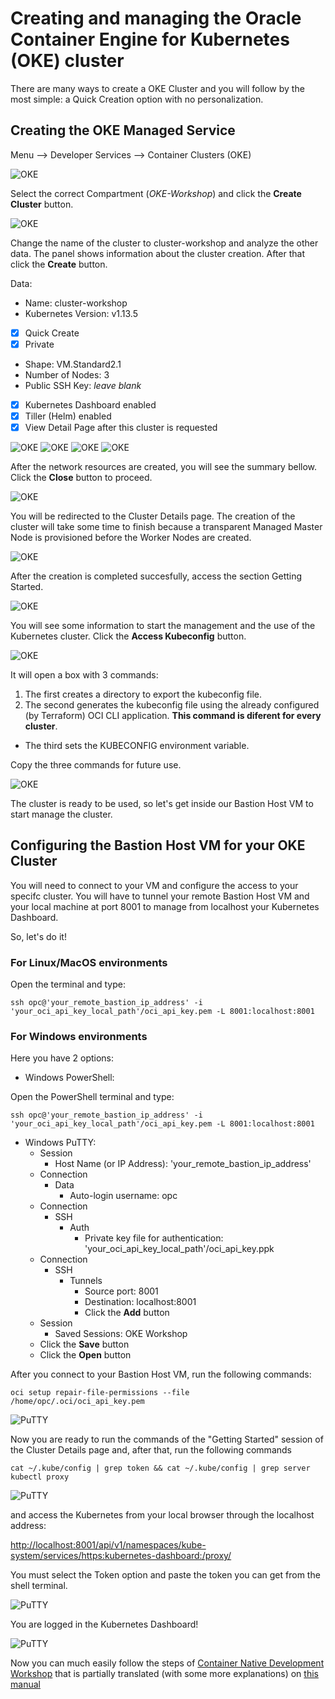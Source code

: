 # Creating and managing the Oracle Container Engine for Kubernetes (OKE) cluster

There are many ways to create a OKE Cluster and you will follow by the most simple: a Quick Creation option with no personalization.

## Creating the OKE Managed Service

Menu --> Developer Services --> Container Clusters (OKE)

![OKE](images/oke01.png)

Select the correct Compartment (*OKE-Workshop*) and click the **Create Cluster** button.

![OKE](images/oke02.png)

Change the name of the cluster to cluster-workshop and analyze the other data. The panel shows information about the cluster creation. After that click the **Create** button.

Data:

* Name: cluster-workshop
* Kubernetes Version: v1.13.5
* [x] Quick Create
* [x] Private
* Shape: VM.Standard2.1
* Number of Nodes: 3
* Public SSH Key: *leave blank*
* [x] Kubernetes Dashboard enabled
* [x] Tiller (Helm) enabled
* [x] View Detail Page after this cluster is requested

![OKE](images/oke03.png)
![OKE](images/oke04-1.png)
![OKE](images/oke04-2.png)
![OKE](images/oke05.png)

After the network resources are created, you will see the summary bellow. Click the **Close** button to proceed.

![OKE](images/oke06.png)

You will be redirected to the Cluster Details page. The creation of the cluster will take some time to finish because a transparent Managed Master Node is provisioned before the Worker Nodes are created.

![OKE](images/oke07.png)

After the creation is completed succesfully, access the section Getting Started.

![OKE](images/oke08.png)

You will see some information to start the management and the use of the Kubernetes cluster. Click the **Access Kubeconfig** button.

![OKE](images/oke09.png)

It will open a box with 3 commands:

1. The first creates a directory to export the kubeconfig file.
2. The second generates the kubeconfig file using the already configured (by Terraform) OCI CLI application. **This command is diferent for every cluster**.

* The third sets the KUBECONFIG environment variable.

Copy the three commands for future use.

![OKE](images/oke10.png)

The cluster is ready to be used, so let's get inside our Bastion Host VM to start manage the cluster.

## Configuring the Bastion Host VM for your OKE Cluster

You will need to connect to your VM and configure the access to your specifc cluster. You will have to tunnel your remote Bastion Host VM and your local machine at port 8001 to manage from localhost your Kubernetes Dashboard.

So, let's do it!

### For Linux/MacOS environments

Open the terminal and type:

    ssh opc@'your_remote_bastion_ip_address' -i 'your_oci_api_key_local_path'/oci_api_key.pem -L 8001:localhost:8001

### For Windows environments

Here you have 2 options:

* Windows PowerShell:

Open the PowerShell terminal and type:

    ssh opc@'your_remote_bastion_ip_address' -i 'your_oci_api_key_local_path'/oci_api_key.pem -L 8001:localhost:8001

* Windows PuTTY:
  * Session
    * Host Name (or IP Address): 'your_remote_bastion_ip_address'
  * Connection
    * Data
      * Auto-login username: opc
  * Connection
    * SSH
      * Auth
        * Private key file for authentication: 'your_oci_api_key_local_path'/oci_api_key.ppk
  * Connection
    * SSH
      * Tunnels
        * Source port: 8001
        * Destination: localhost:8001
        * Click the **Add** button
  * Session
    * Saved Sessions: OKE Workshop
  * Click the **Save** button
  * Click the **Open** button

After you connect to your Bastion Host VM, run the following commands:

    oci setup repair-file-permissions --file /home/opc/.oci/oci_api_key.pem

![PuTTY](images/putty01.png)

Now you are ready to run the commands of the "Getting Started" session of the Cluster Details page and, after that, run the following commands

    cat ~/.kube/config | grep token && cat ~/.kube/config | grep server
    kubectl proxy

![PuTTY](images/putty02.png)

and access the Kubernetes from your local browser through the localhost address:

<http://localhost:8001/api/v1/namespaces/kube-system/services/https:kubernetes-dashboard:/proxy/>

You must select the Token option and paste the token you can get from the shell terminal.

![PuTTY](images/dash01.png)

You are logged in the Kubernetes Dashboard!

![PuTTY](images/dash02.png)

Now you can much easily follow the steps of [Container Native Development Workshop](https://oracle.github.io/learning-library/workshops/container-native-development/?version=Virtual+Box&page=LabGuide100.md) that is partially translated (with some more explanations) on [this manual](https://www.manula.com/manuals/hoshikawa-cristiano/devops-containers/1/pt/topic/devops-com-oracle-container-pipelines)
